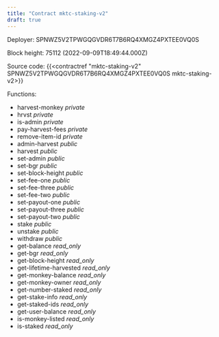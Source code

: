 ```yaml
---
title: "Contract mktc-staking-v2"
draft: true
---
```

Deployer: SPNWZ5V2TPWGQGVDR6T7B6RQ4XMGZ4PXTEE0VQ0S


 



Block height: 75112 (2022-09-09T18:49:44.000Z)

Source code: {{<contractref "mktc-staking-v2" SPNWZ5V2TPWGQGVDR6T7B6RQ4XMGZ4PXTEE0VQ0S mktc-staking-v2>}}

Functions:

* harvest-monkey _private_
* hrvst _private_
* is-admin _private_
* pay-harvest-fees _private_
* remove-item-id _private_
* admin-harvest _public_
* harvest _public_
* set-admin _public_
* set-bgr _public_
* set-block-height _public_
* set-fee-one _public_
* set-fee-three _public_
* set-fee-two _public_
* set-payout-one _public_
* set-payout-three _public_
* set-payout-two _public_
* stake _public_
* unstake _public_
* withdraw _public_
* get-balance _read_only_
* get-bgr _read_only_
* get-block-height _read_only_
* get-lifetime-harvested _read_only_
* get-monkey-balance _read_only_
* get-monkey-owner _read_only_
* get-number-staked _read_only_
* get-stake-info _read_only_
* get-staked-ids _read_only_
* get-user-balance _read_only_
* is-monkey-listed _read_only_
* is-staked _read_only_
